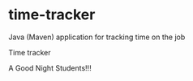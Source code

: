 # time-tracker
Java (Maven) application for tracking time on the job

Time tracker

 A Good Night Students!!!
